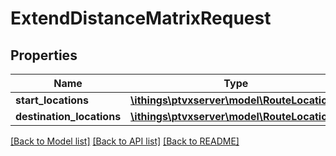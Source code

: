 # ExtendDistanceMatrixRequest

## Properties
Name | Type | Description | Notes
------------ | ------------- | ------------- | -------------
**start_locations** | [**\ithings\ptvxserver\model\RouteLocation[]**](RouteLocation.md) |  | [optional] 
**destination_locations** | [**\ithings\ptvxserver\model\RouteLocation[]**](RouteLocation.md) |  | [optional] 

[[Back to Model list]](../../README.md#documentation-for-models) [[Back to API list]](../../README.md#documentation-for-api-endpoints) [[Back to README]](../../README.md)

